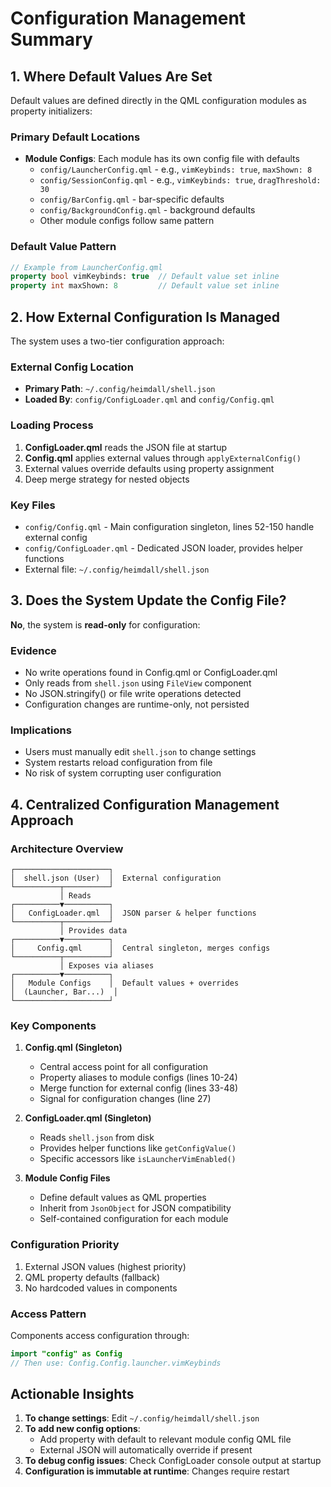 # Configuration Management Summary

## 1. Where Default Values Are Set

Default values are defined directly in the QML configuration modules as property initializers:

### Primary Default Locations
- **Module Configs**: Each module has its own config file with defaults
  - `config/LauncherConfig.qml` - e.g., `vimKeybinds: true`, `maxShown: 8`
  - `config/SessionConfig.qml` - e.g., `vimKeybinds: true`, `dragThreshold: 30`
  - `config/BarConfig.qml` - bar-specific defaults
  - `config/BackgroundConfig.qml` - background defaults
  - Other module configs follow same pattern

### Default Value Pattern
```qml
// Example from LauncherConfig.qml
property bool vimKeybinds: true  // Default value set inline
property int maxShown: 8         // Default value set inline
```

## 2. How External Configuration Is Managed

The system uses a two-tier configuration approach:

### External Config Location
- **Primary Path**: `~/.config/heimdall/shell.json`
- **Loaded By**: `config/ConfigLoader.qml` and `config/Config.qml`

### Loading Process
1. **ConfigLoader.qml** reads the JSON file at startup
2. **Config.qml** applies external values through `applyExternalConfig()`
3. External values override defaults using property assignment
4. Deep merge strategy for nested objects

### Key Files
- `config/Config.qml` - Main configuration singleton, lines 52-150 handle external config
- `config/ConfigLoader.qml` - Dedicated JSON loader, provides helper functions
- External file: `~/.config/heimdall/shell.json`

## 3. Does the System Update the Config File?

**No**, the system is **read-only** for configuration:

### Evidence
- No write operations found in Config.qml or ConfigLoader.qml
- Only reads from `shell.json` using `FileView` component
- No JSON.stringify() or file write operations detected
- Configuration changes are runtime-only, not persisted

### Implications
- Users must manually edit `shell.json` to change settings
- System restarts reload configuration from file
- No risk of system corrupting user configuration

## 4. Centralized Configuration Management Approach

### Architecture Overview

```
┌─────────────────────┐
│  shell.json (User)  │  External configuration
└──────────┬──────────┘
           │ Reads
┌──────────▼──────────┐
│   ConfigLoader.qml  │  JSON parser & helper functions
└──────────┬──────────┘
           │ Provides data
┌──────────▼──────────┐
│     Config.qml      │  Central singleton, merges configs
└──────────┬──────────┘
           │ Exposes via aliases
┌──────────▼──────────┐
│   Module Configs    │  Default values + overrides
│  (Launcher, Bar...)  │
└─────────────────────┘
```

### Key Components

1. **Config.qml (Singleton)**
   - Central access point for all configuration
   - Property aliases to module configs (lines 10-24)
   - Merge function for external config (lines 33-48)
   - Signal for configuration changes (line 27)

2. **ConfigLoader.qml (Singleton)**
   - Reads `shell.json` from disk
   - Provides helper functions like `getConfigValue()`
   - Specific accessors like `isLauncherVimEnabled()`

3. **Module Config Files**
   - Define default values as QML properties
   - Inherit from `JsonObject` for JSON compatibility
   - Self-contained configuration for each module

### Configuration Priority
1. External JSON values (highest priority)
2. QML property defaults (fallback)
3. No hardcoded values in components

### Access Pattern
Components access configuration through:
```qml
import "config" as Config
// Then use: Config.Config.launcher.vimKeybinds
```

## Actionable Insights

1. **To change settings**: Edit `~/.config/heimdall/shell.json`
2. **To add new config options**: 
   - Add property with default to relevant module config QML file
   - External JSON will automatically override if present
3. **To debug config issues**: Check ConfigLoader console output at startup
4. **Configuration is immutable at runtime**: Changes require restart